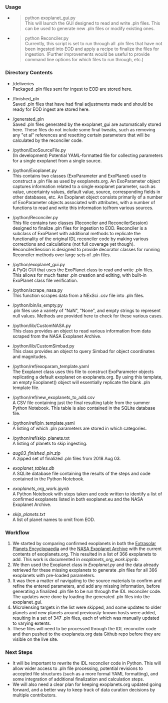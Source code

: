 ### Usage
- >python exoplanet_gui.py  
This will launch the GUI designed to read and write .pln files.  This can be used to generate new .pln files or modify existing ones.  
- >python Reconciler.py  
Currently, this script is set to run through all .pln files that have not been ingested into EOD and apply a recipe to finalize the files for ingestion.  (Further improvements would be useful to provide command line options for which files to run through, etc.)  
  
### Directory Contents
- /deliveries  
Packaged .pln files sent for ingest to EOD are stored here.  
- /finished_pln  
Saved .pln files that have had final adjustments made and should be ready for EOD ingest are stored here.  
- /generated_pln  
Saved .pln files generated by the exoplanet_gui are automatically stored here.  These files do not include some final tweaks, such as removing any "et al" references and resetting certain parameters that will be calculated by the reconciler code.  
- /python/ExoSourceFile.py  
(In development) Potential YAML-formatted file for collecting parameters for a single exoplanet from a single source.  
- /python/Exoplanet.py  
This contains two classes (ExoParameter and ExoPlanet) used to construct a .pln file as used by exoplanets.org.  An ExoParameter object captures information related to a single exoplanet parameter, such as value, uncertainty values, default value, source, corresponding fields in other databases, etc.  An Exoplanet object consists primarily of a number of ExoParameter objects associated with attributes, with a number of functions to read and write this information to/from various sources.  
- /python/Reconciler.py  
This file contains two classes (Reconciler and ReconcilerSession) designed to finalize .pln files for ingestion to EOD.  Reconciler is a subclass of ExoPlanet with additional methods to replicate the functionality of the original IDL reconciler code by making various corrections and calculations (not full coverage yet though).  ReconcilerSession is designed to provide decorator classes for running Reconciler methods over large sets of .pln files.  
- /python/exoplanet_gui.py  
A PyQt GUI that uses the ExoPlanet class to read and write .pln files.  This allows for much faster .pln creation and editing, with built-in ExoPlanet class file verification.  
- /python/scrape_nasa.py  
This function scrapes data from a NExSci .csv file into .pln files.  
- /python/bin/is_empty.py  
.pln files use a variety of "NaN", "None", and empty strings to represent null values.  Methods are provided here to check for these various cases.  
- /python/lib/CustomNASA.py  
This class provides an object to read various information from data scraped from the NASA Exoplanet Archive.  
- /python/lib/CustomSimbad.py  
This class provides an object to query Simbad for object coordinates and magnitudes.  
- /python/ref/exoparam_template.yaml  
The Exoplanet class uses this file to construct ExoParameter objects replicating a default exoplanet on exoplanets.org.  By using this template, an empty Exoplanet() object will essentially replicate the blank .pln template file.  
- /python/ref/new_exoplanets_to_add.csv  
A CSV file containing just the final resulting table from the summer Python Notebook.  This table is also contained in the SQLite database file.  
- /python/ref/pln_template.yaml  
A listing of which .pln parameters are stored in which categories.  
- /python/ref/skip_planets.txt  
A listing of planets to skip ingesting.  
- *aug03_finished_pln.zip*  
A zipped set of finalized .pln files from 2018 Aug 03.  

- *exoplanet_tables.db*  
A SQLite database file containing the results of the steps and code contained in the Python Notebook.
- *exoplanets_org_work.ipynb*  
A Python Notebook with steps taken and code written to identify a list of confirmed exoplanets listed in both exoplanet.eu and the NASA Exoplanet Archive.  
- *skip_planets.txt*  
A list of planet names to omit from EOD.  
  
### Workflow
1.  We started by comparing confirmed exoplanets in both the [Extrasolar Planets Encyclopaedia](http://exoplanet.eu) and the [NASA Exoplanet Archive](https://exoplanetarchive.ipac.caltech.edu/index.html) with the current contents of exoplanets.org.  This resulted in a list of 366 exoplanets to add.  This work is documented in *exoplanets_org_work.ipynb*.  
2.  We then used the Exoplanet class in *Exoplanet.py* and the data already retrieved for these missing exoplanets to generate .pln files for all 366 exoplanets with pre-loaded parameters.  
3.  It was then a matter of navigating to the source materials to confirm and refine the entered parameters, and add any missing information, before generating a finalized .pln file to be run through the IDL reconciler code.  The updates were done by loading the generated .pln files into the exoplanet_gui.  
4.  Microlensing targets in the list were skipped, and some updates to older planets and new planets around previously-known hosts were added, resulting in a set of 347 .pln files, each of which was manually updated to varying extents.  
5.  These files will need to be processed through the IDL reconciler code and then pushed to the exoplanets.org data Github repo before they are visible on the live site.  
  
### Next Steps
- It will be important to rewrite the IDL reconciler code in Python.  This will allow wider access to .pln file processing, potential revisions to accepted file structures (such as a more formal YAML formatting), and some integration of additional finalization and calculation steps.  
- We will also need a clear plan for keeping exoplanets.org updated going forward, and a better way to keep track of data curation decisions by multiple contributors.  